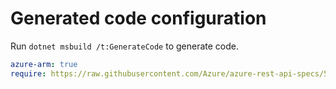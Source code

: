 # Generated code configuration

Run `dotnet msbuild /t:GenerateCode` to generate code.

``` yaml
azure-arm: true
require: https://raw.githubusercontent.com/Azure/azure-rest-api-specs/5d7c9b734d462cc3b111757957c7d2cc027dff80/specification/appconfiguration/resource-manager/readme.md
```
